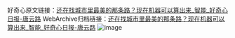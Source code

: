好奇心原文链接：[还在找城市里最美的那条路？现在机器可以算出来_智能_好奇心日报-唐云路](https://www.qdaily.com/articles/1404.html)
WebArchive归档链接：[还在找城市里最美的那条路？现在机器可以算出来_智能_好奇心日报-唐云路](http://web.archive.org/web/20190623145857/https://www.qdaily.com/articles/1404.html)
![image](http://ww3.sinaimg.cn/large/007d5XDply1g3v4d3sx0pj30u0349e81)